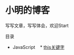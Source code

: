 # 小明的博客

写写文章，写写体会，欢迎Start

目录

* JavaScript
    * [this关键字](https://github.com/ChaoYuLeo/leo-blog/issues/1)
 
